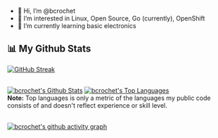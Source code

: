 - 👋 Hi, I’m @bcrochet
- 👀 I’m interested in Linux, Open Source, Go (currently), OpenShift
- 🌱 I’m currently learning basic electronics
<!---
- 💞️ I’m looking to collaborate on ...
- 📫 How to reach me ...
--->

<!---
bcrochet/bcrochet is a ✨ special ✨ repository because its `README.md` (this file) appears on your GitHub profile.
You can click the Preview link to take a look at your changes.
--->

## 📊 My Github Stats

[![GitHub Streak](https://github-readme-streak-stats.herokuapp.com/?user=bcrochet)](https://git.io/streak-stats)

  <br/>
    <a href="https://github.com/SubhamRaoniar28/github-readme-stats"><img alt="bcrochet's Github Stats" src="https://github-readme-stats.vercel.app/api?username=bcrochet&show_icons=true&count_private=true&theme=react&hide_border=true&bg_color=0D1117" /></a>
  <a href="https://github.com/SubhamRaoniar28/github-readme-stats"><img alt="bcrochet's Top Languages" src="https://github-readme-stats.vercel.app/api/top-langs/?username=bcrochet&langs_count=10&count_private=true&layout=compact&theme=react&hide_border=true&bg_color=0D1117" /></a>
  <br/>
  <b>Note:</b> Top languages is only a metric of the languages my public code consists of and doesn't reflect experience or skill level.

<br/>
<br/>

[![bcrochet's github activity graph](https://github-readme-activity-graph.vercel.app/graph?username=bcrochet&theme=react-dark)](https://github.com/ashutosh00710/github-readme-activity-graph)
<br/>
<br/>

